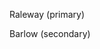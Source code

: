 Raleway (primary)
<link rel="preconnect" href="https://fonts.googleapis.com">
<link rel="preconnect" href="https://fonts.gstatic.com" crossorigin>
<link href="https://fonts.googleapis.com/css2?family=Raleway:ital,wght@0,300;0,400;0,700;1,300;1,400;1,700&display=swap" rel="stylesheet">

Barlow (secondary)
<link rel="preconnect" href="https://fonts.googleapis.com">
<link rel="preconnect" href="https://fonts.gstatic.com" crossorigin>
<link href="https://fonts.googleapis.com/css2?family=Barlow:ital,wght@0,300;0,400;0,700;1,300;1,400;1,700&display=swap" rel="stylesheet">

